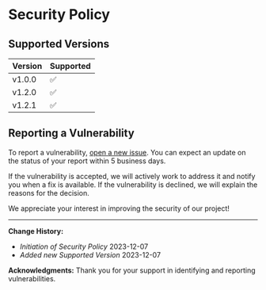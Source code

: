 # Security Policy

## Supported Versions

| Version  | Supported          |
| -------  | ------------------ |
| v1.0.0    | :white_check_mark:|
| v1.2.0    | :white_check_mark:|
| v1.2.1    | :white_check_mark:|

## Reporting a Vulnerability

To report a vulnerability, [open a new issue]([link_to_issue_tracking_system](https://github.com/EgydioBNeto/mfa-cli/issues/new)). You can expect an update on the status of your report within 5 business days.

If the vulnerability is accepted, we will actively work to address it and notify you when a fix is available. If the vulnerability is declined, we will explain the reasons for the decision.

We appreciate your interest in improving the security of our project!

---

**Change History:**
- *Initiation of Security Policy* 2023-12-07
- *Added new Supported Version* 2023-12-07

**Acknowledgments:**
Thank you for your support in identifying and reporting vulnerabilities.
